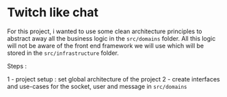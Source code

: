 # Twitch like chat

For this project, i wanted to use some clean architecture principles to abstract away all the business logic in the `src/domains` folder. All this logic will not be aware of the front end framework we will use which will be stored in the `src/infrastructure` folder.

Steps : 

1 - project setup : set global architecture of the project
2 - create interfaces and use-cases for the socket, user and message in `src/domains`